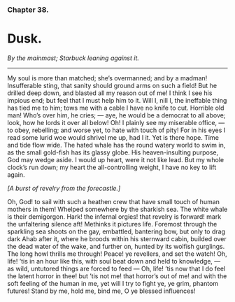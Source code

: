 ### Chapter 38. 
Dusk.
=====


*By the mainmast; Starbuck leaning against it.*

----

My soul is more than matched; she’s overmanned; and by a madman!  Insufferable
sting, that sanity should ground arms on such a field! But he drilled deep
down, and blasted all my reason out of me! I think I see his impious end; but
feel that I must help him to it. Will I, nill I, the ineffable thing has tied
me to him; tows me with a cable I have no knife to cut. Horrible old man! Who’s
over him, he cries; — aye, he would be a democrat to all above; look, how he
lords it over all below! Oh! I plainly see my miserable office, — to obey,
rebelling; and worse yet, to hate with touch of pity! For in his eyes I read
some lurid woe would shrivel me up, had I it. Yet is there hope. Time and tide
flow wide.  The hated whale has the round watery world to swim in, as the small
gold-fish has its glassy globe. His heaven-insulting purpose, God may wedge
aside. I would up heart, were it not like lead. But my whole clock’s run down;
my heart the all-controlling weight, I have no key to lift again.


*[A burst of revelry from the forecastle.]*


Oh, God! to sail with such a heathen crew that have small touch of human
mothers in them! Whelped somewhere by the sharkish sea. The white whale is
their demigorgon. Hark! the infernal orgies! that revelry is forward!  mark the
unfaltering silence aft! Methinks it pictures life. Foremost through the
sparkling sea shoots on the gay, embattled, bantering bow, but only to drag
dark Ahab after it, where he broods within his sternward cabin, builded over
the dead water of the wake, and further on, hunted by its wolfish gurglings.
The long howl thrills me through!  Peace! ye revellers, and set the watch! Oh,
life! ’tis in an hour like this, with soul beat down and held to knowledge, —
as wild, untutored things are forced to feed — Oh, life! ’tis now that I do
feel the latent horror in thee! but ’tis not me! that horror’s out of me! and
with the soft feeling of the human in me, yet will I try to fight ye, ye grim,
phantom futures! Stand by me, hold me, bind me, O ye blessed influences!


